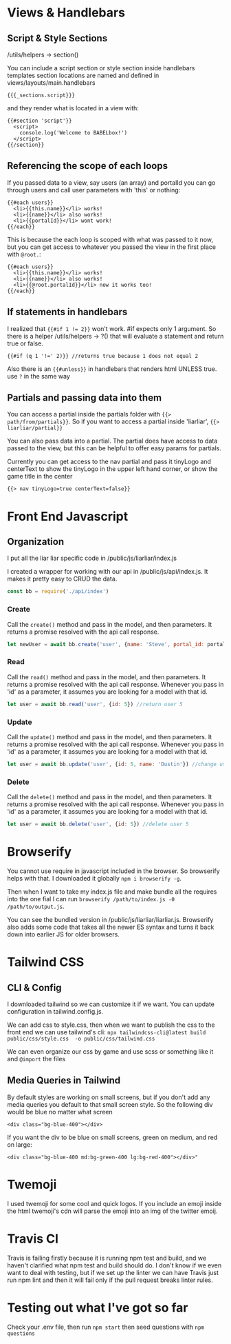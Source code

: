# Views & Handlebars
## Script & Style Sections
/utils/helpers -> section()

You can include a script section or style section inside handlebars templates
section locations are named and defined in views/layouts/main.handlebars
```
{{{_sections.script}}}
```
and they render what is located in a view with:
```
{{#section 'script'}}
  <script>
    console.log('Welcome to BABELbox!')
  </script>
{{/section}}
```

## Referencing the scope of each loops
If you passed data to a view, say users (an array) and portalId you can go through
users and call user parameters with 'this' or nothing:
```
{{#each users}}
  <li>{{this.name}}</li> works!
  <li>{{name}}</li> also works!
  <li>{{portalId}}</li> wont work!
{{/each}}
```
This is because the each loop is scoped with what was passed to it now, but you
can get access to whatever you passed the view in the first place with `@root.`:
```
{{#each users}}
  <li>{{this.name}}</li> works!
  <li>{{name}}</li> also works!
  <li>{{@root.portalId}}</li> now it works too!
{{/each}}
```

## If statements in handlebars
I realized that `{{#if 1 != 2}}` won't work. #if expects only 1 argument. So there is a helper
/utils/helpers -> ?() that will evaluate a statement and return true or false.
```
{{#if (q 1 '!=' 2)}} //returns true because 1 does not equal 2
```

Also there is an `{{#unless}}` in handlebars that renders html UNLESS true. use `?` in the same way

## Partials and passing data into them
You can access a partial inside the partials folder with `{{> path/from/partials}}`.
So if you want to access a partial inside 'liarliar', `{{> liarliar/partial}}`

You can also pass data into a partial. The partial does have access to data passed to the view,
but this can be helpful to offer easy params for partials.

Currently you can get access to the nav partial and pass it tinyLogo and centerText
to show the tinyLogo in the upper left hand corner, or show the game title in the center
```
{{> nav tinyLogo=true centerText=false}}
```

# Front End Javascript
## Organization
I put all the liar liar specific code in /public/js/liarliar/index.js

I created a wrapper for working with our api in /public/js/api/index.js. It makes
it pretty easy to CRUD the data.

```javascript
const bb = require('./api/index')
```
### Create
Call the `create()` method and pass in the model, and then parameters. It returns a promise
resolved with the api call response.
```javascript
let newUser = await bb.create('user', {name: 'Steve', portal_id: portal.id}) //create user 'Steve'
```

### Read
Call the `read()` method and pass in the model, and then parameters. It returns a promise
resolved with the api call response. Whenever you pass in 'id' as a parameter, it
assumes you are looking for a model with that id.
```javascript
let user = await bb.read('user', {id: 5}) //return user 5
```

### Update
Call the `update()` method and pass in the model, and then parameters. It returns a promise
resolved with the api call response. Whenever you pass in 'id' as a parameter, it
assumes you are looking for a model with that id.
```javascript
let user = await bb.update('user', {id: 5, name: 'Dustin'}) //change user 5 name to 'Dustin'
```

### Delete
Call the `delete()` method and pass in the model, and then parameters. It returns a promise
resolved with the api call response. Whenever you pass in 'id' as a parameter, it
assumes you are looking for a model with that id.
```javascript
let user = await bb.delete('user', {id: 5}) //delete user 5
```

# Browserify
You cannot use require in javascript included in the browser. So browserify helps with that.
I downloaded it globally `npm i browserify -g`.

Then when I want to take my index.js file and
make bundle all the requires into the one fial I can run
`browserify /path/to/index.js -0 /path/to/output.js`.

You can see the bundled version in /public/js/liarliar/liarliar.js. Browserify also adds some code
that takes all the newer ES syntax and turns it back down into earlier JS for older browsers.

# Tailwind CSS
## CLI & Config
I downloaded tailwind so we can customize it if we want. You can update configuration in
tailwind.config.js.

We can add css to style.css, then when we want to publish the css to the front end we can use
tailwind's cli: `npx tailwindcss-cli@latest build public/css/style.css  -o public/css/tailwind.css`

We can even organize our css by game and use scss or something like it and `@import` the files

## Media Queries in Tailwind
By default styles are working on small screens, but if you don't add any media queries you default to
that small screen style. So the following div would be blue no matter what screen
```
<div class="bg-blue-400"></div>
```
If you want the div to be blue on small screens, green on medium, and red on large:
```
<div class="bg-blue-400 md:bg-green-400 lg:bg-red-400"></div>"
```

# Twemoji
I used twemoji for some cool and quick logos. If you include an emoji inside the html twemoji's cdn
will parse the emoji into an img of the twitter emoij.

# Travis CI
Travis is failing firstly because it is running npm test and build, and we haven't clarified
what npm test and build should do. I don't know if we even want to deal with testing, but
if we set up the linter we can have Travis just run npm lint and then it will fail only if
the pull request breaks linter rules.

# Testing out what I've got so far
Check your .env file, then run `npm start` then seed questions with `npm questions`
